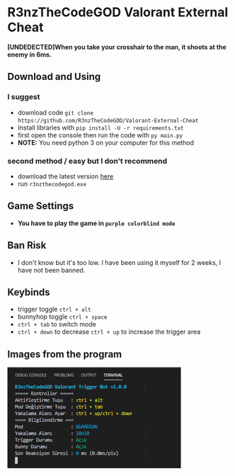 # R3nzTheCodeGOD Valorant External Cheat
**[UNDEDECTED]When you take your crosshair to the man, it shoots at the enemy in 6ms.**
## Download and Using 
### I suggest
- download code `git clone https://github.com/R3nzTheCodeGOD/Valorant-External-Cheat`
- Install libraries with `pip install -U -r requirements.txt`
- first open the console then run the code with `py main.py`
- **NOTE:**  You need python 3 on your computer for this method
### second method / easy but I don't recommend
- download the latest version [here](https://github.com/R3nzTheCodeGOD/Valorant-External-Cheat/releases)
- run `r3nzthecodegod.exe`

## Game Settings
- **You have to play the game in `purple colorblind mode`**

## Ban Risk
- I don't know but it's too low. I have been using it myself for 2 weeks, I have not been banned.
## Keybinds
- trigger toggle `ctrl + alt`
- bunnyhop toggle `ctrl + space`
- `ctrl + tab` to switch mode
- `ctrl + down` to decrease `ctrl + up` to increase the trigger area

## Images from the program
<img src=".assets/0.png">
